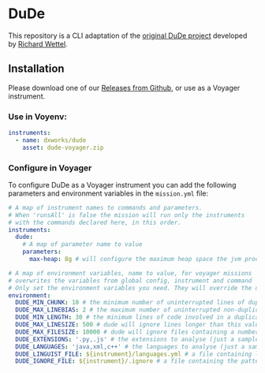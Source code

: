 # DuDe
 This repository is a CLI adaptation of the [original DuDe project](https://wettel.github.io/dude.html) developed by [Richard Wettel](https://wettel.github.io/index.html).
 
## Installation
Please download one of our [Releases from Github](https://github.com/dxworks/dude/releases), or use as a Voyager instrument.

### Use in Voyenv:

```yaml
instruments:
  - name: dxworks/dude
    asset: dude-voyager.zip
```

### Configure in Voyager

To configure DuDe as a Voyager instrument you can add the following parameters and environment variables in the `mission.yml` file:

```yaml
# A map of instrument names to commands and parameters.
# When 'runsAll' is false the mission will run only the instruments
# with the commands declared here, in this order.
instruments:
  dude:
    # A map of parameter name to value
    parameters:
      max-heap: 8g # will configure the maximum heap space the jvm process will get. For large process may be needed to be set to 16g or higher

# A map of environment variables, name to value, for voyager missions
# overwrites the variables from global config, instrument and command
# Only set the environment variables you need. They will override the default values set here.
environment:
  DUDE_MIN_CHUNK: 10 # the minimum number of uninterrupted lines of duplicated code
  DUDE_MAX_LINEBIAS: 2 # the maximum number of uninterrupted non-duplicated lines that separate two chunks of duplicated lines
  DUDE_MIN_LENGTH: 30 # the minimum lines of code involved in a duplication chain (including “gaps”)
  DUDE_MAX_LINESIZE: 500 # dude will ignore lines longer than this value
  DUDE_MAX_FILESIZE: 10000 # dude will ignore files containing a number of lines larger than this value
  DUDE_EXTENSIONS: '.py,.js' # the extensions to analyse (just a sample example)
  DUDE_LANGUAGES: 'java,xml,c++' # the languages to analyse (just a sample example)
  DUDE_LINGUIST_FILE: ${instrument}/languages.yml # a file containing languages to extension mappings according to [GitHub Linguist](https://github.com/github/linguist/blob/master/lib/linguist/languages.yml)
  DUDE_IGNORE_FILE: ${instrument}/.ignore # a file containing the patterns that DuDe should ignore in the analysis.
```